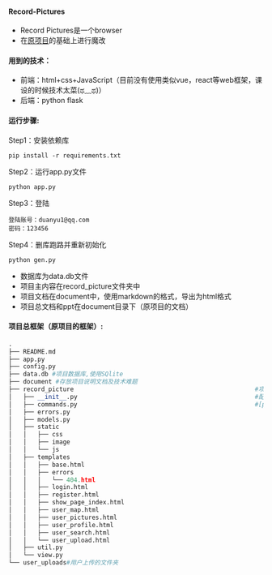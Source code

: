 #### Record-Pictures
- Record Pictures是一个browser
- 在[原项目](https://github.com/ddy-ddy/record-picture/tree/master/record_picture)的基础上进行魔改
#### 用到的技术：

- 前端：html+css+JavaScript（目前没有使用类似vue，react等web框架，课设的时候技术太菜(ಥ﹏ಥ)）
- 后端：python flask

#### 运行步骤:

Step1：安装依赖库

```shell
pip install -r requirements.txt
```

Step2：运行app.py文件
```shell
python app.py
```
Step3：登陆
```shell
登陆账号：duanyu1@qq.com 
密码：123456
```
Step4：删库跑路并重新初始化
```shell
python gen.py
```

- 数据库为data.db文件
- 项目主内容在record_picture文件夹中
- 项目文档在document中，使用markdown的格式，导出为html格式
- 项目总文档和ppt在document目录下（原项目的文档）


#### 项目总框架（原项目的框架）:

````python
.
├── README.md																#项目说明文件
├── app.py																	#项目启动入口
├── config.py																#项目配置文件
├── data.db #项目数据库,使用SQlite
├── document #存放项目说明文档及技术难题
├── record_picture													#项目
│   ├── __init__.py													#配置flask
│   ├── commands.py													#[py][存放指令函数]	
│   ├── errors.py														#[py][存放错误页面调转函数]
│   ├── models.py														#[py][存放数据库表设计函数]
│   ├── static															#[文件夹][存放项目的static]
│   │   ├── css
│   │   ├── image
│   │   └── js
│   ├── templates														#[文件夹][存放所有的html页面]
│   │   ├── base.html
│   │   ├── errors
│   │   │   └── 404.html
│   │   ├── login.html
│   │   ├── register.html
│   │   ├── show_page_index.html
│   │   ├── user_map.html
│   │   ├── user_pictures.html
│   │   ├── user_profile.html
│   │   ├── user_search.html
│   │   └── user_upload.html
│   ├── util.py															#[py][存放功能函数]
│   └── view.py															#[py][存放视图]
└── user_uploads#用户上传的文件夹
````

